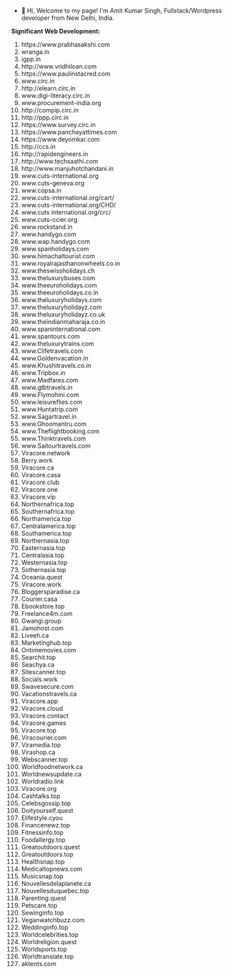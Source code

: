 - 👋 Hi, Welcome to my page! I'm Amit Kumar Singh, Fullstack/Wordpress developer from New Delhi, India.


**Significant Web Development:**
<ol>
<li>https://www.prabhasakshi.com </li>
<li>wranga.in</li>
<li>igpp.in</li>
<li>http://www.vridhiloan.com</li>
<li>https://www.paulinstacred.com</li>
<li>www.circ.in</li>
<li>http://elearn.circ.in</li>
<li>www.digi-literacy.circ.in</li>
<li>www.procurement-india.org</li>
<li>http://compip.circ.in</li>
<li>http://ppp.circ.in</li>
<li>https://www.survey.circ.in</li>
<li>https://www.panchayattimes.com</li>
<li>https://www.deyomkar.com</li>
<li>http://ccs.in</li>
<li>http://rapidengineers.in</li>
<li>http://www.techsaathi.com</li>
<li>http://www.manjuhotchandani.in</li>
<li>www.cuts-international.org</li>
<li>www.cuts-geneva.org</li>
<li>www.copsa.in</li>
<li>www.cuts-international.org/cart/</li>
<li>www.cuts-international.org/CHD/</li>
<li>www.cuts international.org/crc/</li>
<li>www.cuts-ccier.org</li>
<li>www.rockstand.in</li>
<li>www.handygo.com</li>
<li>www.wap.handygo.com</li>
<li>www.spanholidays.com</li>
<li>www.himachaltourist.com</li>
<li>www.royalrajasthanonwheels.co.in</li>
<li>www.theswissholidays.ch</li>
<li>www.theluxurybuses.com</li>
<li>www.theeuroholidays.com</li>
<li>www.theeuroholidays.co.in</li>
<li>www.theluxuryholidays.com</li>
<li>www.theluxuryholidayz.com</li>
<li>www.theluxuryholidayz.co.uk</li>
<li>www.theindianmaharaja.co.in</li>
<li>www.spaninternational.com</li>
<li>www.spantours.com</li>
<li>www.theluxurytrains.com</li>
<li>www.Clifetravels.com</li>
<li>www.Goldenvacation.in</li>
<li>www.Khushitravels.co.in</li>
<li>www.Tripbox.in</li>
<li>www.Madfares.com</li>
<li>www.gtbtravels.in</li>
<li>www.Flymohini.com</li>
<li>www.leisureflies.com</li>
<li>www.Huntatrip.com</li>
<li>www.Sagartravel.in</li>
<li>www.Ghoomantru.com</li>
<li>www.Theflightbooking.com</li>
<li>www.Thinktravels.com</li>
<li>www.Saitourtravels.com</li>
<li>Viracore.network</li>
<li>Berry.work</li>
<li>Viracore.ca</li>
<li>Viracore.casa</li>
<li>Viracore.club</li>
<li>Viracore.one</li>
<li>Viracore.vip</li>
<li>Northernafrica.top</li>
<li>Southernafrica.top</li>
<li>Northamerica.top</li>
<li>Centralamerica.top</li>
<li>Southamerica.top</li>
<li>Northernasia.top</li>
<li>Easternasia.top</li>
<li>Centralasia.top</li>
<li>Westernasia.top</li>
<li>Sothernasia.top</li>
<li>Oceania.quest</li>
<li>Viracore.work</li>
<li>Bloggersparadise.ca</li>
<li>Courier.casa</li>
<li>Ebookstore.top</li>
<li>Freelance4m.com</li>
<li>Gwangi.group</li>
<li>Jamohost.com</li>
<li>Liveeh.ca</li>
<li>Marketinghub.top</li>
<li>Ontimemovies.com</li>
<li>Searchit.top</li>
<li>Seachya.ca</li>
<li>Sitescanner.top</li>
<li>Socials.work</li>
<li>Swavesecure.com</li>
<li>Vacationstravels.ca</li>
<li>Viracore.app</li>
<li>Viracore.cloud</li>
<li>Viracore.contact</li>
<li>Viracore.games</li>
<li>Viracore.top</li>
<li>Viracourier.com</li>
<li>Viramedia.top</li>
<li>Virashop.ca</li>
<li>Webscanner.top</li>
<li>Worldfoodnetwork.ca</li>
<li>Worldnewsupdate.ca</li>
<li>Worldradio.link</li>
<li>Viracore.org</li>
<li>Cashtalks.top</li>
<li>Celebsgossip.top</li>
<li>Doityourself.quest</li>
<li>Elifestyle.cyou</li>
<li>Financenewz.top</li>
<li>Fitnessinfo.top</li>
<li>Foodallergy.top</li>
<li>Greatoutdoors.quest</li>
<li>Greatoutdoors.top</li>
<li>Healthsnap.top</li>
<li>Medicaltopnews.com</li>
<li>Musicsnap.top</li>
<li>Nouvellesdelaplanete.ca</li>
<li>Nouvellesduquebec.top</li>
<li>Parenting.quest</li>
<li>Petscare.top</li>
<li>Sewinginfo.top</li>
<li>Veganwatchbuzz.com</li>
<li>Weddinginfo.top</li>
<li>Worldcelebrities.top</li>
<li>Worldreligion.quest</li>
<li>Worldsports.top</li>
<li>Worldtranslate.top</li>
<li>aktents.com</li>
</ol>
